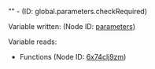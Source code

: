 "" - (ID: global.parameters.checkRequired)

Variable written:
 (Node ID: [parameters](../nodes/parameters.md))

Variable reads:
* Functions (Node ID: [6x74clj9zm](../nodes/6x74clj9zm.md))
